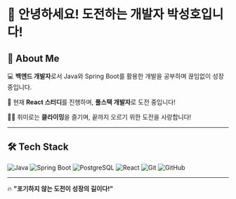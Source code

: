 # 👋 안녕하세요! 도전하는 개발자 **박성호**입니다!

## 🚀 About Me
💻 **백엔드 개발자**로서 Java와 Spring Boot를 활용한 개발을 공부하며 끊임없이 성장 중입니다.

🌱 현재 **React 스터디**를 진행하며, **풀스택 개발자**로 도전 중입니다!

🧗‍♂️ 취미로는 **클라이밍**을 즐기며, 끝까지 오르기 위한 도전을 사랑합니다!

---

## 🛠 Tech Stack
![Java](https://img.shields.io/badge/Java-%23ED8B00.svg?style=for-the-badge&logo=openjdk&logoColor=white) 
![Spring Boot](https://img.shields.io/badge/Spring%20Boot-%236DB33F.svg?style=for-the-badge&logo=springboot&logoColor=white) 
![PostgreSQL](https://img.shields.io/badge/PostgreSQL-%23336791.svg?style=for-the-badge&logo=postgresql&logoColor=white) 
![React](https://img.shields.io/badge/React-%2361DAFB.svg?style=for-the-badge&logo=react&logoColor=black) 
![Git](https://img.shields.io/badge/Git-%23F05033.svg?style=for-the-badge&logo=git&logoColor=white) 
![GitHub](https://img.shields.io/badge/GitHub-%23181717.svg?style=for-the-badge&logo=github&logoColor=white)

---

🔥 **"포기하지 않는 도전이 성장의 길이다!"**
